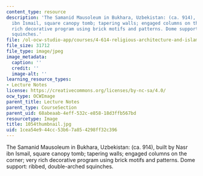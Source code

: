 ```yaml
---
content_type: resource
description: 'The Samanid Mausoleum in Bukhara, Uzbekistan: (ca. 914), built by Nasr
  ibn Ismail, square canopy tomb; tapering walls; engaged columns on the corner; very
  rich decorative program using brick motifs and patterns. Dome support: ribbed, double-arched
  squinches.'
file: /ol-ocw-studio-app/courses/4-614-religious-architecture-and-islamic-cultures-fall-2002/1cea54e944cc53b67a854298ff32c396_1054thumbnail.jpg
file_size: 31712
file_type: image/jpeg
image_metadata:
  caption: ''
  credit: ''
  image-alt: ''
learning_resource_types:
- Lecture Notes
license: https://creativecommons.org/licenses/by-nc-sa/4.0/
ocw_type: OCWImage
parent_title: Lecture Notes
parent_type: CourseSection
parent_uid: 68abeaab-4eff-532c-e858-18d3ffb567bd
resourcetype: Image
title: 1054thumbnail.jpg
uid: 1cea54e9-44cc-53b6-7a85-4298ff32c396
---
```

The Samanid Mausoleum in Bukhara, Uzbekistan: (ca. 914), built by Nasr ibn Ismail, square canopy tomb; tapering walls; engaged columns on the corner; very rich decorative program using brick motifs and patterns. Dome support: ribbed, double-arched squinches.